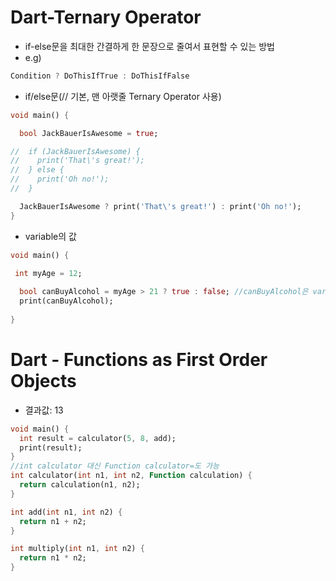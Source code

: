 # Dart-Ternary Operator
- if-else문을 최대한 간결하게 한 문장으로 줄여서 표현할 수 있는 방법
- e.g)
```dart
Condition ? DoThisIfTrue : DoThisIfFalse
```
- if/else문(// 기본, 맨 아랫줄 Ternary Operator 사용)
```dart
void main() {

  bool JackBauerIsAwesome = true;

//  if (JackBauerIsAwesome) {
//    print('That\'s great!');
//  } else {
//    print('Oh no!');
//  }

  JackBauerIsAwesome ? print('That\'s great!') : print('Oh no!');
}
```
- variable의 값
```dart
void main() {

 int myAge = 12;
  
  bool canBuyAlcohol = myAge > 21 ? true : false; //canBuyAlcohol은 variable
  print(canBuyAlcohol);
  
}
```

# Dart - Functions as First Order Objects
- 결과값: 13
```dart
void main() {
  int result = calculator(5, 8, add);
  print(result);
}
//int calculator 대신 Function calculator=도 가능
int calculator(int n1, int n2, Function calculation) {
  return calculation(n1, n2);
}

int add(int n1, int n2) {
  return n1 + n2;
}

int multiply(int n1, int n2) {
  return n1 * n2;
}
```